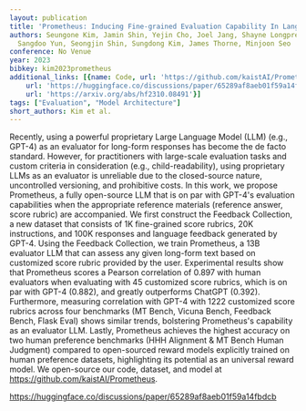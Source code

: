 ```yaml
---
layout: publication
title: 'Prometheus: Inducing Fine-grained Evaluation Capability In Language Models'
authors: Seungone Kim, Jamin Shin, Yejin Cho, Joel Jang, Shayne Longpre, Hwaran Lee,
  Sangdoo Yun, Seongjin Shin, Sungdong Kim, James Thorne, Minjoon Seo
conference: No Venue
year: 2023
bibkey: kim2023prometheus
additional_links: [{name: Code, url: 'https://github.com/kaistAI/Prometheus'}, {name: Code,
    url: 'https://huggingface.co/discussions/paper/65289af8aeb01f59a14fbdcb'}, {name: Paper,
    url: 'https://arxiv.org/abs/hf2310.08491'}]
tags: ["Evaluation", "Model Architecture"]
short_authors: Kim et al.
---
```

Recently, using a powerful proprietary Large Language Model (LLM) (e.g., GPT-4) as an evaluator for long-form responses has become the de facto standard. However, for practitioners with large-scale evaluation tasks and custom criteria in consideration (e.g., child-readability), using proprietary LLMs as an evaluator is unreliable due to the closed-source nature, uncontrolled versioning, and prohibitive costs. In this work, we propose Prometheus, a fully open-source LLM that is on par with GPT-4's evaluation capabilities when the appropriate reference materials (reference answer, score rubric) are accompanied. We first construct the Feedback Collection, a new dataset that consists of 1K fine-grained score rubrics, 20K instructions, and 100K responses and language feedback generated by GPT-4. Using the Feedback Collection, we train Prometheus, a 13B evaluator LLM that can assess any given long-form text based on customized score rubric provided by the user. Experimental results show that Prometheus scores a Pearson correlation of 0.897 with human evaluators when evaluating with 45 customized score rubrics, which is on par with GPT-4 (0.882), and greatly outperforms ChatGPT (0.392). Furthermore, measuring correlation with GPT-4 with 1222 customized score rubrics across four benchmarks (MT Bench, Vicuna Bench, Feedback Bench, Flask Eval) shows similar trends, bolstering Prometheus's capability as an evaluator LLM. Lastly, Prometheus achieves the highest accuracy on two human preference benchmarks (HHH Alignment & MT Bench Human Judgment) compared to open-sourced reward models explicitly trained on human preference datasets, highlighting its potential as an universal reward model. We open-source our code, dataset, and model at https://github.com/kaistAI/Prometheus.

https://huggingface.co/discussions/paper/65289af8aeb01f59a14fbdcb